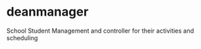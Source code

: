 deanmanager
===========

School Student Management and controller for their activities and scheduling
